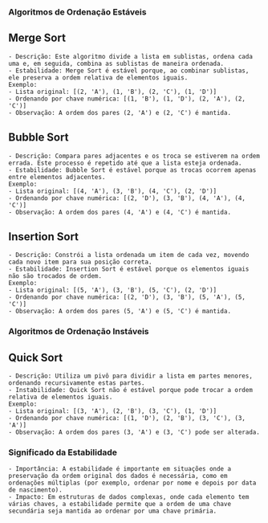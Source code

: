 ### Algoritmos de Ordenação Estáveis

## Merge Sort
    - Descrição: Este algoritmo divide a lista em sublistas, ordena cada uma e, em seguida, combina as sublistas de maneira ordenada.
    - Estabilidade: Merge Sort é estável porque, ao combinar sublistas, ele preserva a ordem relativa de elementos iguais.
    Exemplo:
    - Lista original: [(2, 'A'), (1, 'B'), (2, 'C'), (1, 'D')]
    - Ordenando por chave numérica: [(1, 'B'), (1, 'D'), (2, 'A'), (2, 'C')]
    - Observação: A ordem dos pares (2, 'A') e (2, 'C') é mantida.

## Bubble Sort
    - Descrição: Compara pares adjacentes e os troca se estiverem na ordem errada. Este processo é repetido até que a lista esteja ordenada.
    - Estabilidade: Bubble Sort é estável porque as trocas ocorrem apenas entre elementos adjacentes.
    Exemplo:
    - Lista original: [(4, 'A'), (3, 'B'), (4, 'C'), (2, 'D')]
    - Ordenando por chave numérica: [(2, 'D'), (3, 'B'), (4, 'A'), (4, 'C')]
    - Observação: A ordem dos pares (4, 'A') e (4, 'C') é mantida.

## Insertion Sort
    - Descrição: Constrói a lista ordenada um item de cada vez, movendo cada novo item para sua posição correta.
    - Estabilidade: Insertion Sort é estável porque os elementos iguais não são trocados de ordem.
    Exemplo:
    - Lista original: [(5, 'A'), (3, 'B'), (5, 'C'), (2, 'D')]
    - Ordenando por chave numérica: [(2, 'D'), (3, 'B'), (5, 'A'), (5, 'C')]
    - Observação: A ordem dos pares (5, 'A') e (5, 'C') é mantida.

### Algoritmos de Ordenação Instáveis

## Quick Sort
    - Descrição: Utiliza um pivô para dividir a lista em partes menores, ordenando recursivamente estas partes.
    - Instabilidade: Quick Sort não é estável porque pode trocar a ordem relativa de elementos iguais.
    Exemplo:
    - Lista original: [(3, 'A'), (2, 'B'), (3, 'C'), (1, 'D')]
    - Ordenando por chave numérica: [(1, 'D'), (2, 'B'), (3, 'C'), (3, 'A')]
    - Observação: A ordem dos pares (3, 'A') e (3, 'C') pode ser alterada.

### Significado da Estabilidade
    - Importância: A estabilidade é importante em situações onde a preservação da ordem original dos dados é necessária, como em ordenações múltiplas (por exemplo, ordenar por nome e depois por data de nascimento).
    - Impacto: Em estruturas de dados complexas, onde cada elemento tem várias chaves, a estabilidade permite que a ordem de uma chave secundária seja mantida ao ordenar por uma chave primária.
